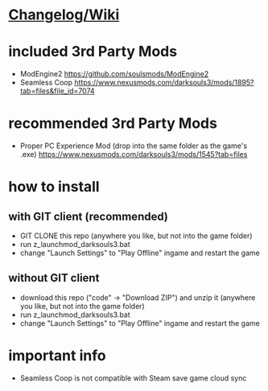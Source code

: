 # [Changelog/Wiki](https://docs.google.com/spreadsheets/d/1cLGpEeVsGHx00jae8_SdM3i4xDDLz1BxHn5Na09YOF0/edit?usp=sharing)

# included 3rd Party Mods

- ModEngine2 https://github.com/soulsmods/ModEngine2
- Seamless Coop https://www.nexusmods.com/darksouls3/mods/1895?tab=files&file_id=7074

# recommended 3rd Party Mods

- Proper PC Experience Mod (drop into the same folder as the game's .exe) https://www.nexusmods.com/darksouls3/mods/1545?tab=files

# how to install

## with GIT client (recommended)

- GIT CLONE this repo (anywhere you like, but not into the game folder)
- run z_launchmod_darksouls3.bat
- change "Launch Settings" to "Play Offline" ingame and restart the game

## without GIT client

- download this repo ("code" -> "Download ZIP") and unzip it (anywhere you like, but not into the game folder)
- run z_launchmod_darksouls3.bat
- change "Launch Settings" to "Play Offline" ingame and restart the game

# important info

- Seamless Coop is not compatible with Steam save game cloud sync
